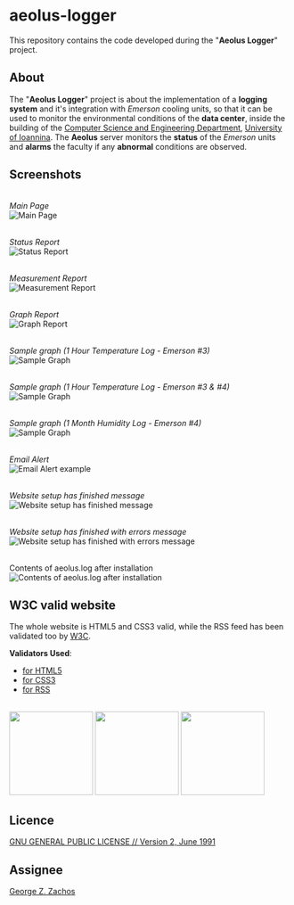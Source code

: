 aeolus-logger
=============
This repository contains the code developed during the "__Aeolus Logger__" project.

About
-----
The "__Aeolus Logger__" project is about the implementation of a __logging system__ and it's integration with _Emerson_ cooling units, so that it can be used to monitor the environmental conditions of the __data center__, inside the building of the [Computer Science and Engineering Department](http://cse.uoi.gr), [University of Ioannina](http://uoi.gr). The __Aeolus__ server monitors the __status__ of the _Emerson_ units and __alarms__ the faculty if any __abnormal__ conditions are observed.


Screenshots
-----------

<br>_Main Page_<br>
![Main Page](./images/emerson_main_page.png)

<br>_Status Report_<br>
![Status Report](./images/emerson_status_report.png)

<br>_Measurement Report_<br>
![Measurement Report](./images/emerson_measurement_report.png)

<br>_Graph Report_<br>
![Graph Report](./images/emerson_graph_report.png)

<br>_Sample graph (1 Hour Temperature Log - Emerson #3)_<br>
![Sample Graph](./images/demo_temp_1hour.png)

<br>_Sample graph (1 Hour Temperature Log - Emerson #3 & #4)_<br>
![Sample Graph](./images/demo_temp_1hour_dual.png)

<br>_Sample graph (1 Month Humidity Log - Emerson #4)_<br>
![Sample Graph](./images/demo_hum_4week.png)

<br>_Email Alert_<br>
![Email Alert example](./images/aeolus_email_alert.png)

<br>_Website setup has finished message_<br>
![Website setup has finished message](./images/aeolus_setup.png)

<br>_Website setup has finished with errors message_<br>
![Website setup has finished with errors message](./images/aeolus_setup_errors.png)

<br>Contents of aeolus.log after installation<br>
![Contents of aeolus.log after installation](./images/aeolus_log.png)


W3C valid website
-----------------
The whole website is HTML5 and CSS3 valid, while the RSS feed has been validated too by [W3C](http://www.w3.org/).<br>

__Validators Used__:
 * [for HTML5](https://validator.w3.org/)
 * [for CSS3](https://jigsaw.w3.org/css-validator/)
 * [for RSS](https://validator.w3.org/feed/)

<br>
<img src="./images/badge-w3c-valid-html5.png" width="150">
<img src="./images/badge-w3c-valid-css3.png" width="150">
<img src="./images/badge-w3c-valid-rss2.png" width="150">

Licence
-------
[GNU GENERAL PUBLIC LICENSE // Version 2, June 1991](LICENSE)

Assignee
--------
[George Z. Zachos](http://cse.uoi.gr/~gzachos)
